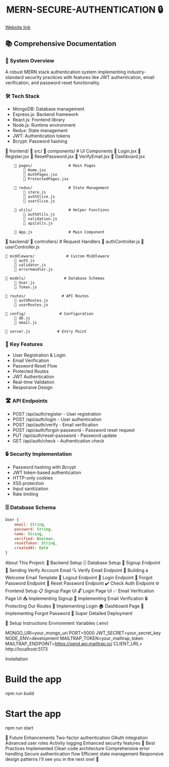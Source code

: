 <h1 align="center">MERN-SECURE-AUTHENTICATION 🔒 </h1>

[Website link](https://mern-secure-authentication.onrender.com)

## 📚 Comprehensive Documentation

### 🔐 System Overview
A robust MERN stack authentication system implementing industry-standard security practices with features like JWT authentication, email verification, and password reset functionality.

### 🛠️ Tech Stack
- MongoDB: Database management
- Express.js: Backend framework
- React.js: Frontend library
- Node.js: Runtime environment
- Redux: State management
- JWT: Authentication tokens
- Bcrypt: Password hashing

📁 frontend/
    📁 src/
        📁 components/            # UI Components
            📄 Login.jsx
            📄 Register.jsx
            📄 ResetPassword.jsx
            📄 VerifyEmail.jsx
            📄 Dashboard.jsx
        
        📁 pages/                # Main Pages
            📄 Home.jsx
            📄 AuthPages.jsx
            📄 ProtectedPages.jsx
        
        📁 redux/                # State Management
            📄 store.js
            📄 authSlice.js
            📄 userSlice.js
        
        📁 utils/                # Helper Functions
            📄 authUtils.js
            📄 validation.js
            📄 apiCalls.js
        
        📄 App.js                # Main Component
📁 backend/
    📁 controllers/              # Request Handlers
        📄 authController.js
        📄 userController.js
    
    📁 middleware/              # Custom Middleware
        📄 auth.js
        📄 validator.js
        📄 errorHandler.js
    
    📁 models/                 # Database Schemas
        📄 User.js
        📄 Token.js
    
    📁 routes/                # API Routes
        📄 authRoutes.js
        📄 userRoutes.js
    
    📁 config/               # Configuration
        📄 db.js
        📄 email.js
    
    📄 server.js            # Entry Point


### 🔑 Key Features
- User Registration & Login
- Email Verification
- Password Reset Flow
- Protected Routes
- JWT Authentication
- Real-time Validation
- Responsive Design

### 🛣️ API Endpoints
- POST /api/auth/register - User registration
- POST /api/auth/login - User authentication
- POST /api/auth/verify - Email verification
- POST /api/auth/forgot-password - Password reset request
- PUT /api/auth/reset-password - Password update
- GET /api/auth/check - Authentication check

### 🔒 Security Implementation
- Password hashing with Bcrypt
- JWT token-based authentication
- HTTP-only cookies
- XSS protection
- Input sanitization
- Rate limiting

### 🗄️ Database Schema
```javascript
User {
    email: String,
    password: String,
    name: String,
    verified: Boolean,
    resetToken: String,
    createdAt: Date
}
```

About This Project:
🔧 Backend Setup
🗄️ Database Setup
🔐 Signup Endpoint
📧 Sending Verify Account Email
🔍 Verify Email Endpoint
📄 Building a Welcome Email Template
🚪 Logout Endpoint
🔑 Login Endpoint
🔄 Forgot Password Endpoint
🔁 Reset Password Endpoint
✔️ Check Auth Endpoint
🌐 Frontend Setup
📋 Signup Page UI
🔓 Login Page UI
✅ Email Verification Page UI
📤 Implementing Signup
📧 Implementing Email Verification
🔒 Protecting Our Routes
🔑 Implementing Login
🏠 Dashboard Page
🔄 Implementing Forgot Password
🚀 Super Detailed Deployment

🚀 Setup Instructions
Environment Variables (.env)

MONGO_URI=your_mongo_uri
PORT=5000
JWT_SECRET=your_secret_key
NODE_ENV=development
MAILTRAP_TOKEN=your_mailtrap_token
MAILTRAP_ENDPOINT=https://send.api.mailtrap.io/
CLIENT_URL= http://localhost:5173

Installation

# Build the app
npm run build

# Start the app
npm run start

🔄 Future Enhancements
Two-factor authentication
OAuth integration
Advanced user roles
Activity logging
Enhanced security features
🌟 Best Practices Implemented
Clean code architecture
Comprehensive error handling
Secure authentication flow
Efficient state management
Responsive design patterns
I'll see you in the next one! 🚀
